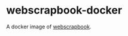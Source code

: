 # webscrapbook-docker

A docker image of [webscrapbook](https://github.com/danny0838/webscrapbook).
